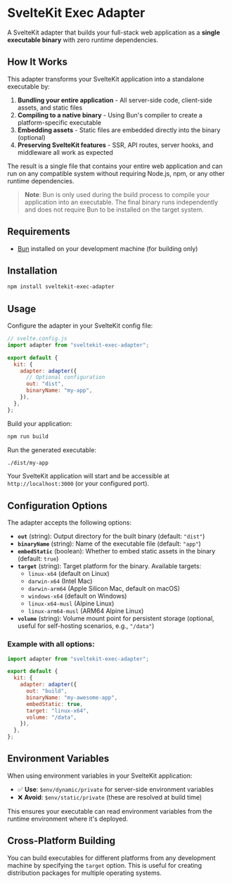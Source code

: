 # SvelteKit Exec Adapter

A SvelteKit adapter that builds your full-stack web application as a **single executable binary** with zero runtime dependencies.

## How It Works

This adapter transforms your SvelteKit application into a standalone executable by:

1. **Bundling your entire application** - All server-side code, client-side assets, and static files
2. **Compiling to a native binary** - Using Bun's compiler to create a platform-specific executable
3. **Embedding assets** - Static files are embedded directly into the binary (optional)
4. **Preserving SvelteKit features** - SSR, API routes, server hooks, and middleware all work as expected

The result is a single file that contains your entire web application and can run on any compatible system without requiring Node.js, npm, or any other runtime dependencies.

> **Note**: Bun is only used during the build process to compile your application into an executable. The final binary runs independently and does not require Bun to be installed on the target system.

## Requirements

- [Bun](https://bun.com/) installed on your development machine (for building only)

## Installation

```bash
npm install sveltekit-exec-adapter
```

## Usage

Configure the adapter in your SvelteKit config file:

```js
// svelte.config.js
import adapter from "sveltekit-exec-adapter";

export default {
  kit: {
    adapter: adapter({
      // Optional configuration
      out: "dist",
      binaryName: "my-app",
    }),
  },
};
```

Build your application:

```bash
npm run build
```

Run the generated executable:

```bash
./dist/my-app
```

Your SvelteKit application will start and be accessible at `http://localhost:3000` (or your configured port).

## Configuration Options

The adapter accepts the following options:

- **`out`** (string): Output directory for the built binary (default: `"dist"`)
- **`binaryName`** (string): Name of the executable file (default: `"app"`)
- **`embedStatic`** (boolean): Whether to embed static assets in the binary (default: `true`)
- **`target`** (string): Target platform for the binary. Available targets:
  - `linux-x64` (default on Linux)
  - `darwin-x64` (Intel Mac)
  - `darwin-arm64` (Apple Silicon Mac, default on macOS)
  - `windows-x64` (default on Windows)
  - `linux-x64-musl` (Alpine Linux)
  - `linux-arm64-musl` (ARM64 Alpine Linux)
- **`volume`** (string): Volume mount point for persistent storage (optional, useful for self-hosting scenarios, e.g., `"/data"`)

### Example with all options:

```js
import adapter from "sveltekit-exec-adapter";

export default {
  kit: {
    adapter: adapter({
      out: "build",
      binaryName: "my-awesome-app",
      embedStatic: true,
      target: "linux-x64",
      volume: "/data",
    }),
  },
};
```

## Environment Variables

When using environment variables in your SvelteKit application:

- ✅ **Use**: `$env/dynamic/private` for server-side environment variables
- ❌ **Avoid**: `$env/static/private` (these are resolved at build time)

This ensures your executable can read environment variables from the runtime environment where it's deployed.

## Cross-Platform Building

You can build executables for different platforms from any development machine by specifying the `target` option. This is useful for creating distribution packages for multiple operating systems.
